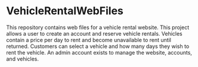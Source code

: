 # VehicleRentalWebFiles
This repository contains web files for a vehicle rental website. This project allows a user to create an account and reserve vehicle rentals. Vehicles contain a price per day to rent and become unavailable to rent until returned. Customers can select a vehicle and how many days they wish to rent the vehicle. An admin account exists to manage the website, accounts, and vehicles.
